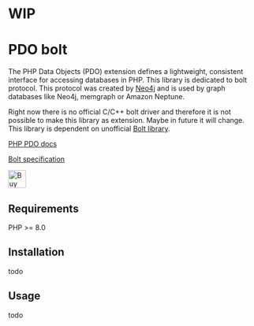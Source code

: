 # WIP

# PDO bolt

The PHP Data Objects (PDO) extension defines a lightweight, consistent interface for accessing databases in PHP. This library is dedicated to bolt protocol. This protocol was created by [Neo4j](https://neo4j.com/) and is used by graph databases like Neo4j, memgraph or Amazon Neptune.

Right now there is no official C/C++ bolt driver and therefore it is not possible to make this library as extension. Maybe in future it will change. This library is dependent on unofficial [Bolt library](https://github.com/neo4j-php/Bolt).

[PHP PDO docs](https://www.php.net/manual/en/book.pdo.php)

[Bolt specification](https://neo4j.com/docs/bolt/current/)

<a href='https://ko-fi.com/Z8Z5ABMLW' target='_blank'><img height='36' style='border:0px;height:36px;' src='https://cdn.ko-fi.com/cdn/kofi1.png?v=3' border='0' alt='Buy Me a Coffee at ko-fi.com' /></a>

## Requirements

PHP >= 8.0

## Installation

todo

## Usage

todo
